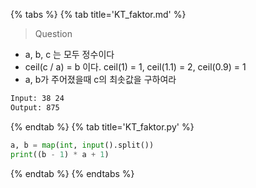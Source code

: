 {% tabs %}
{% tab title='KT_faktor.md' %}

> Question

* a, b, c 는 모두 정수이다
* ceil(c / a) = b 이다. ceil(1) = 1, ceil(1.1) = 2, ceil(0.9) = 1
* a, b가 주어졌을때 c의 최솟값을 구하여라

```txt
Input: 38 24
Output: 875
```

{% endtab %}
{% tab title='KT_faktor.py' %}

```py
a, b = map(int, input().split())
print((b - 1) * a + 1)
```

{% endtab %}
{% endtabs %}
